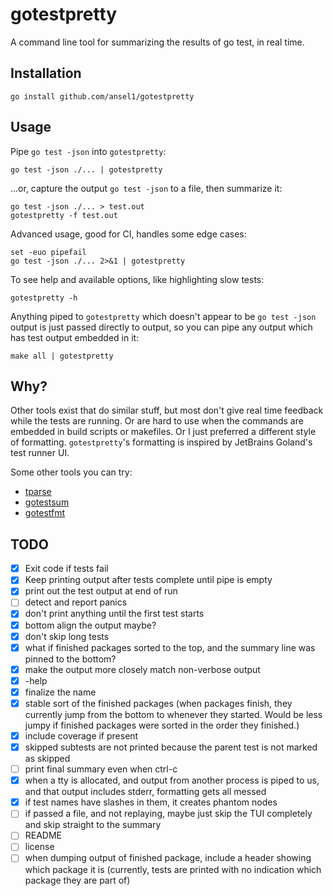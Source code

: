 # gotestpretty

A command line tool for summarizing the results of go test, in real time.

## Installation

    go install github.com/ansel1/gotestpretty

## Usage

Pipe `go test -json` into `gotestpretty`:

    go test -json ./... | gotestpretty

...or, capture the output `go test -json` to a file, then summarize it:

    go test -json ./... > test.out
    gotestpretty -f test.out

Advanced usage, good for CI, handles some edge cases:

    set -euo pipefail
    go test -json ./... 2>&1 | gotestpretty

To see help and available options, like highlighting slow tests:

    gotestpretty -h

Anything piped to `gotestpretty` which doesn't appear to be `go test -json` output is just
passed directly to output, so you can pipe any output which has test output embedded in it:

    make all | gotestpretty

## Why?

Other tools exist that do similar stuff, but most don't give real time feedback while the tests are running.  Or are
hard to use when the commands are embedded in build scripts or makefiles.  Or I just preferred a different style of formatting.  `gotestpretty`'s formatting is inspired by JetBrains Goland's test runner UI.

Some other tools you can try:

- [tparse](https://github.com/mfridman/tparse)
- [gotestsum](https://github.com/gotestyourself/gotestsum)
- [gotestfmt](https://github.com/GoTestTools/gotestfmt?tab=readme-ov-file)

## TODO

- [x] Exit code if tests fail
- [x] Keep printing output after tests complete until pipe is empty
- [x] print out the test output at end of run
- [ ] detect and report panics
- [x] don't print anything until the first test starts
- [x] bottom align the output maybe?
- [x] don't skip long tests
- [x] what if finished packages sorted to the top, and the summary line was pinned to the bottom?
- [x] make the output more closely match non-verbose output
- [x] -help
- [x] finalize the name
- [x] stable sort of the finished packages (when packages finish, they currently jump from the bottom to whenever they started.  Would be less jumpy if finished packages were sorted in the order they finished.)
- [x] include coverage if present
- [x] skipped subtests are not printed because the parent test is not marked as skipped
- [ ] print final summary even when ctrl-c
- [x] when a tty is allocated, and output from another process is piped to us, and that output includes stderr, formatting gets all messed
- [x] if test names have slashes in them, it creates phantom nodes
- [ ] if passed a file, and not replaying, maybe just skip the TUI completely and skip straight to the summary
- [ ] README
- [ ] license
- [ ] when dumping output of finished package, include a header showing which package it is (currently, tests are printed with no indication which package they are part of)